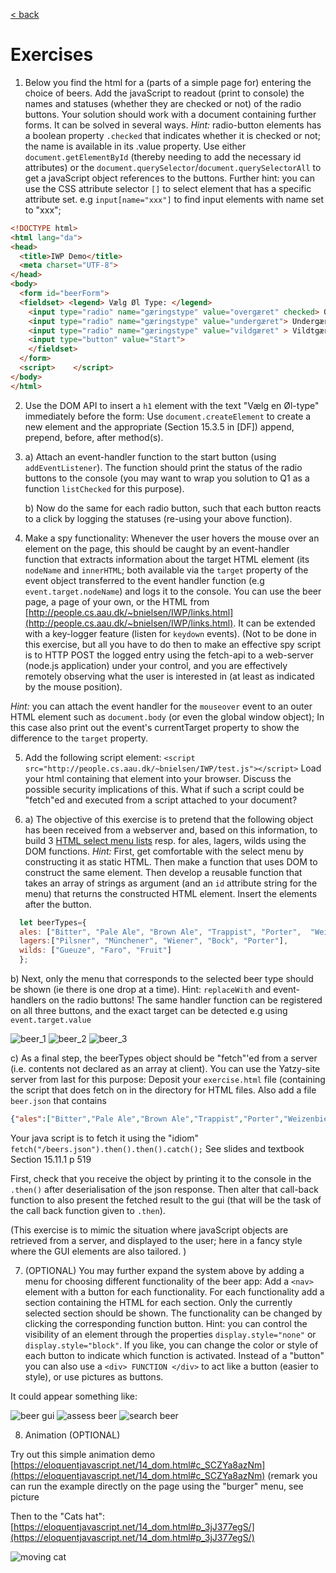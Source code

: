 [< back](README.md)

# Exercises

1. Below you find the html for a (parts of a simple page for) entering the choice of beers. Add the javaScript to readout (print to console) the names  and statuses (whether they are checked or not) of the radio buttons. Your solution should work with a document containing further forms. It can be solved in several ways. 
*Hint:* radio-button elements has a boolean property `.checked` that indicates whether it is checked or not; the name is available in its  .value property. Use either `document.getElementById` (thereby needing to add the necessary id attributes) or the `document.querySelector`/`document.querySelectorAll` to get a javaScript object references to the buttons.  Further hint: you can use the CSS attribute selector `[]` to select element that has a specific attribute set. e.g `input[name="xxx"]` to find input elements with name set to "xxx"; 
   
```html
<!DOCTYPE html>
<html lang="da">
<head>
  <title>IWP Demo</title>
  <meta charset="UTF-8">
</head>
<body>   
  <form id="beerForm">
  <fieldset> <legend> Vælg Øl Type: </legend>
    <input type="radio" name="gæringstype" value="overgæret" checked> Overgæret (Ale)       
    <input type="radio" name="gæringstype" value="undergæret"> Undergæret (Lager)  
    <input type="radio" name="gæringstype" value="vildgæret" > Vildtgæret (Lambic)
    <input type="button" value="Start">
    </fieldset>
  </form>
  <script>    </script>    
</body>    
</html>
```

2. Use the DOM API to insert a `h1` element with the text "Vælg en Øl-type" immediately before the form: Use `document.createElement` to create a new element and the appropriate (Section 15.3.5 in \[DF\]) append, prepend, before, after method(s).

3. a) Attach an event-handler function to the start button (using `addEventListener`). The function should print the status of the radio buttons to the console (you may want to wrap you solution to Q1 as a function `listChecked` for this purpose). 

    b) Now do the same for each radio button, such that each button reacts to a click by logging the statuses (re-using your above function). 

4.  Make a spy functionality: Whenever the user hovers the mouse over an element on the page, this should be caught by an event-handler function that extracts information about the target HTML element (its `nodeName` and `innerHTML`; both available via the `target` property of the event object transferred to the event handler function (e.g `event.target.nodeName`) and logs it to the console. You can use the beer page, a page of your own, or the HTML from [http://people.cs.aau.dk/~bnielsen/IWP/links.html](http://people.cs.aau.dk/~bnielsen/IWP/links.html). It can be extended with a key-logger feature (listen for `keydown` events). (Not to be done in this exercise, but all you have to do then to make an effective spy script is to HTTP POST the logged entry using the fetch-api to a web-server (node.js application) under your control, and you are effectively remotely observing what the user is interested in (at least as indicated by the mouse position).


*Hint:* you can attach the event handler for the `mouseover` event to an outer HTML element such as `document.body` (or even the global window object); In this case also print out the event's currentTarget property to show the difference to the `target` property. 

5. Add the following script element: `<script src="http://people.cs.aau.dk/~bnielsen/IWP/test.js"></script>`
Load your html containing that element into your browser. Discuss the possible security implications of this. What if such a script could be "fetch"ed and executed from a script attached to your document? 

6. a) The objective of this exercise is to pretend that the following object has been received from a webserver and, based on this information, to build 3 [HTML select menu lists](https://developer.mozilla.org/en-US/docs/Web/HTML/Element/select) resp. for ales, lagers, wilds using the DOM functions. *Hint:* First, get comfortable with the select menu by constructing it as static HTML. Then make a function that uses DOM to construct the same element. Then develop a reusable function that takes an array of strings as argument (and an `id` attribute string for the menu) that returns the constructed HTML element. Insert the elements after the button. 

```javascript
  let beerTypes={
  ales: ["Bitter", "Pale Ale", "Brown Ale", "Trappist", "Porter",  "Weizenbier"],
  lagers:["Pilsner", "Münchener", "Wiener", "Bock", "Porter"],
  wilds: ["Gueuze", "Faro", "Fruit"]
  };
```

  b) Next, only the menu that corresponds to the selected beer type should be shown (ie there is one drop at a time). Hint: `replaceWith` and event-handlers on the radio buttons! The same handler function can be registered on all three buttons, and the exact target can be detected e.g using `event.target.value`

  ![beer_1](../../assets/5_6_2_1.png)
  ![beer_2](../../assets/5_6_2_2.png)
  ![beer_3](../../assets/5_6_2_3.png)

  c) As a final step, the beerTypes object should be "fetch"'ed from a server (i.e. contents not declared as an array at client). You can use the Yatzy-site server from last for this purpose: Deposit your `exercise.html` file (containing the script that does fetch on in the directory for HTML files. Also add a file `beer.json` that contains

```json
{"ales":["Bitter","Pale Ale","Brown Ale","Trappist","Porter","Weizenbier"],"lagers":["Pilsner","Münchener","Wiener","Bock","Porter"],"wilds":["Gueuze","Faro","Fruit"]}
```

Your java script is to fetch it using the "idiom" `fetch("/beers.json").then().then().catch();` See slides and textbook Section 15.11.1 p 519 

First, check that you receive the object by printing it to the console in the `.then()` after deserialisation of the json response. Then alter that call-back function to also present the fetched result to the gui (that will be the task of the call back function given to `.then`).

(This exercise is to mimic the situation where javaScript objects are retrieved from a server, and displayed to the user; here in a fancy style where the GUI elements are also tailored. )

7. (OPTIONAL) You may further expand the system above by adding a menu for choosing different functionality of the beer app: Add a `<nav>` element with a button for each functionality. For each functionality add a section containing the HTML for each section. Only the currently selected section should be shown. The functionality can be changed by clicking the corresponding function button. Hint: you can control the visibility of an element through the properties `display.style="none"` or `display.style="block"`. If you like, you can change the color or style of each button to indicate which function is activated. Instead of a "button" you can also use a `<div> FUNCTION </div>` to act like a button (easier to style), or use pictures as buttons. 

It could appear something like:

![beer gui](../../assets/5_7_1.png)
![assess beer](../../assets/5_7_2.png)
![search beer](../../assets/5_7_3.png)

8. Animation (OPTIONAL)

Try out this simple animation demo [https://eloquentjavascript.net/14_dom.html#c_SCZYa8azNm](https://eloquentjavascript.net/14_dom.html#c_SCZYa8azNm) (remark you can run the example directly on the page using the "burger" menu, see picture

Then to the "Cats hat": [https://eloquentjavascript.net/14_dom.html#p_3jJ377egS/](https://eloquentjavascript.net/14_dom.html#p_3jJ377egS/)

![moving cat](../../assets/5_8.png)